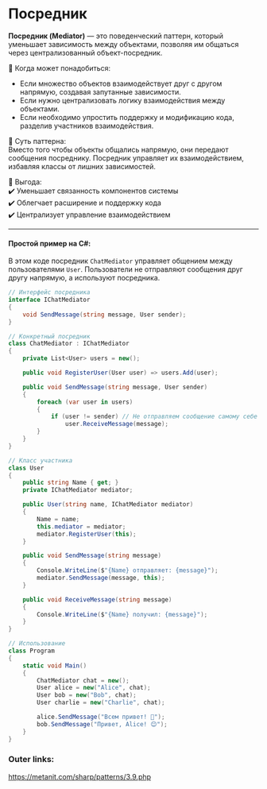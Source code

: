 
# Посредник

**Посредник (Mediator)** — это поведенческий паттерн, который уменьшает зависимость между объектами, позволяя им общаться через централизованный объект-посредник.

📌 Когда может понадобиться:  
- Если множество объектов взаимодействует друг с другом напрямую, создавая запутанные зависимости.  
- Если нужно централизовать логику взаимодействия между объектами.  
- Если необходимо упростить поддержку и модификацию кода, разделив участников взаимодействия.

📌 Суть паттерна:  
Вместо того чтобы объекты общались напрямую, они передают сообщения посреднику. Посредник управляет их взаимодействием, избавляя классы от лишних зависимостей.

📌 Выгода:  
✔️ Уменьшает связанность компонентов системы  
✔️ Облегчает расширение и поддержку кода  
✔️ Централизует управление взаимодействием  

---
#### Простой пример на C#:
В этом коде посредник `ChatMediator` управляет общением между пользователями `User`. Пользователи не отправляют сообщения друг другу напрямую, а используют посредника.

```csharp
// Интерфейс посредника
interface IChatMediator
{
    void SendMessage(string message, User sender);
}

// Конкретный посредник
class ChatMediator : IChatMediator
{
    private List<User> users = new();

    public void RegisterUser(User user) => users.Add(user);

    public void SendMessage(string message, User sender)
    {
        foreach (var user in users)
        {
            if (user != sender) // Не отправляем сообщение самому себе
                user.ReceiveMessage(message);
        }
    }
}

// Класс участника
class User
{
    public string Name { get; }
    private IChatMediator mediator;

    public User(string name, IChatMediator mediator)
    {
        Name = name;
        this.mediator = mediator;
        mediator.RegisterUser(this);
    }

    public void SendMessage(string message)
    {
        Console.WriteLine($"{Name} отправляет: {message}");
        mediator.SendMessage(message, this);
    }

    public void ReceiveMessage(string message)
    {
        Console.WriteLine($"{Name} получил: {message}");
    }
}

// Использование
class Program
{
    static void Main()
    {
        ChatMediator chat = new();
        User alice = new("Alice", chat);
        User bob = new("Bob", chat);
        User charlie = new("Charlie", chat);

        alice.SendMessage("Всем привет! 👋");
        bob.SendMessage("Привет, Alice! 😊");
    }
}
````

### Outer links:
https://metanit.com/sharp/patterns/3.9.php